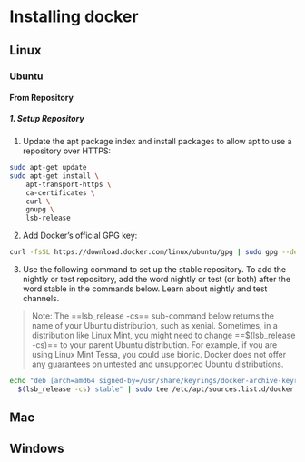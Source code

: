 # Installing docker

## Linux

### Ubuntu
#### From Repository
##### 1. Setup Repository
1. Update the apt package index and install packages to allow apt to use a repository over HTTPS:

```bash
sudo apt-get update
sudo apt-get install \
    apt-transport-https \
    ca-certificates \
    curl \
    gnupg \
    lsb-release
```
2. Add Docker’s official GPG key:

```bash
curl -fsSL https://download.docker.com/linux/ubuntu/gpg | sudo gpg --dearmor -o /usr/share/keyrings/docker-archive-keyring.gpg
```
3. Use the following command to set up the stable repository. To add the nightly or test repository, add the word nightly or test (or both) after the word stable in the commands below. Learn about nightly and test channels.

> Note: The ==lsb_release -cs== sub-command below returns the name of your Ubuntu distribution, such as xenial. Sometimes, in a distribution like Linux Mint, you might need to change ==$(lsb_release -cs)== to your parent Ubuntu distribution. For example, if you are using Linux Mint Tessa, you could use bionic. Docker does not offer any guarantees on untested and unsupported Ubuntu distributions.

```bash
echo "deb [arch=amd64 signed-by=/usr/share/keyrings/docker-archive-keyring.gpg] https://download.docker.com/linux/ubuntu \
  $(lsb_release -cs) stable" | sudo tee /etc/apt/sources.list.d/docker.list > /dev/null
```
## Mac

## Windows
